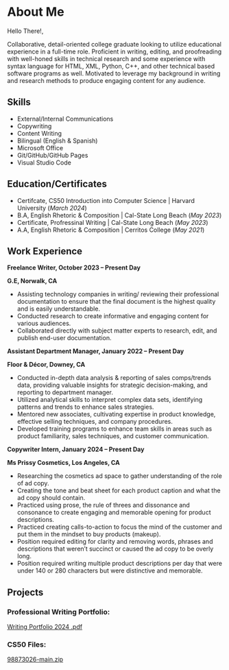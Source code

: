 # About Me   

Hello There!, 

Collaborative, detail-oriented college graduate looking to utilize educational experience in a full-time role. Proficient in writing, editing, and proofreading with well-honed skills in technical research and some experience with syntax language for HTML, XML, Python, C++, and other technical based software programs as well. Motivated to leverage my background in writing and research methods to produce engaging content for any audience. 


## Skills 
- External/Internal Communications
- Copywriting
- Content Writing
- Bilingual (English & Spanish)
- Microsoft Office
- Git/GitHub/GitHub Pages
- Visual Studio Code


## Education/Certificates
- Certifcate, CS50 Introduction into Computer Science | Harvard University (_March 2024_)
- B.A, English Rhetoric & Composition                 | Cal-State Long Beach (_May 2023_)
- Certificate, Profressinal Writing                   | Cal-State Long Beach (_May 2023_)									       		
- A.A, English Rhetoric & Composition	                | Cerritos College     (_May 2021_)
  

## Work Experience
**Freelance Writer,            					    October 2023 – Present Day**

**G.E,                                      Norwalk, CA**

-	Assisting technology companies in writing/ reviewing their professional documentation to ensure that the final document is the highest quality and is easily understandable. 
- Conducted research to create informative and engaging content for various audiences. 
- Collaborated directly with subject matter experts to research, edit, and publish end-user documentation.
  
  
**Assistant Department Manager,					    January 2022 – Present Day**

**Floor & Décor,							              Downey, CA**

-	Conducted in-depth data analysis & reporting of sales comps/trends data, providing valuable insights for strategic decision-making, and reporting to department manager.
-	Utilized analytical skills to interpret complex data sets, identifying patterns and trends to enhance sales strategies.
-	Mentored new associates, cultivating expertise in product knowledge, effective selling techniques, and company procedures.
-	Developed training programs to enhance team skills in areas such as product familiarity, sales techniques, and customer communication.
  

**Copywriter Intern, 					              January 2024 – Present Day**

**Ms Prissy Cosmetics,                      Los Angeles, CA**

-	Researching the cosmetics ad space to gather understanding of the role of ad copy.
- Creating the tone and beat sheet for each product caption and what the ad copy should contain.
- Practiced using prose, the rule of threes and dissonance and consonance to create engaging and memorable opening for product descriptions.
- Practiced creating calls-to-action to focus the mind of the customer and put them in the mindset to buy products (makeup).
- Position required editing for clarity and removing words, phrases and descriptions that weren’t succinct or caused the ad copy to be overly long.
- Position required writing multiple product descriptions per day that were under 140 or 280 characters but were distinctive and memorable.
  

## Projects
### Professional Writing Portfolio:
[Writing Portfolio 2024 .pdf](https://github.com/GersonE47/GersonE47.github.io/files/14622239/Writing.Portfolio.2024.pdf)

### CS50 Files:
[98873026-main.zip](https://github.com/GersonE47/GersonE47.github.io/files/13945044/98873026-main.zip)
